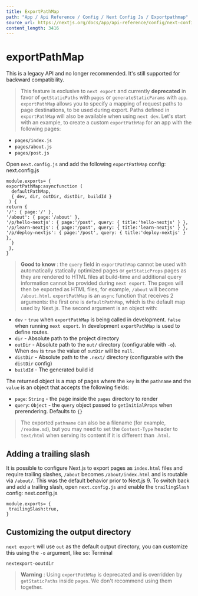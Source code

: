```yaml
---
title: ExportPathMap
path: "App / Api Reference / Config / Next Config Js / Exportpathmap"
source_url: https://nextjs.org/docs/app/api-reference/config/next-config-js/exportPathMap
content_length: 3416
---
```


# exportPathMap
This is a legacy API and no longer recommended. It's still supported for backward compatibility.
> This feature is exclusive to `next export` and currently **deprecated** in favor of `getStaticPaths` with `pages` or `generateStaticParams` with `app`.
`exportPathMap` allows you to specify a mapping of request paths to page destinations, to be used during export. Paths defined in `exportPathMap` will also be available when using `next dev`.
Let's start with an example, to create a custom `exportPathMap` for an app with the following pages:
  * `pages/index.js`
  * `pages/about.js`
  * `pages/post.js`


Open `next.config.js` and add the following `exportPathMap` config:
next.config.js
```
module.exports= {
exportPathMap:asyncfunction (
  defaultPathMap,
  { dev, dir, outDir, distDir, buildId }
 ) {
return {
'/': { page:'/' },
'/about': { page:'/about' },
'/p/hello-nextjs': { page:'/post', query: { title:'hello-nextjs' } },
'/p/learn-nextjs': { page:'/post', query: { title:'learn-nextjs' } },
'/p/deploy-nextjs': { page:'/post', query: { title:'deploy-nextjs' } },
  }
 },
}
```

> **Good to know** : the `query` field in `exportPathMap` cannot be used with automatically statically optimized pages or `getStaticProps` pages as they are rendered to HTML files at build-time and additional query information cannot be provided during `next export`.
The pages will then be exported as HTML files, for example, `/about` will become `/about.html`.
`exportPathMap` is an `async` function that receives 2 arguments: the first one is `defaultPathMap`, which is the default map used by Next.js. The second argument is an object with:
  * `dev` - `true` when `exportPathMap` is being called in development. `false` when running `next export`. In development `exportPathMap` is used to define routes.
  * `dir` - Absolute path to the project directory
  * `outDir` - Absolute path to the `out/` directory (configurable with `-o`). When `dev` is `true` the value of `outDir` will be `null`.
  * `distDir` - Absolute path to the `.next/` directory (configurable with the `distDir` config)
  * `buildId` - The generated build id


The returned object is a map of pages where the `key` is the `pathname` and the `value` is an object that accepts the following fields:
  * `page`: `String` - the page inside the `pages` directory to render
  * `query`: `Object` - the `query` object passed to `getInitialProps` when prerendering. Defaults to `{}`


> The exported `pathname` can also be a filename (for example, `/readme.md`), but you may need to set the `Content-Type` header to `text/html` when serving its content if it is different than `.html`.
## Adding a trailing slash
It is possible to configure Next.js to export pages as `index.html` files and require trailing slashes, `/about` becomes `/about/index.html` and is routable via `/about/`. This was the default behavior prior to Next.js 9.
To switch back and add a trailing slash, open `next.config.js` and enable the `trailingSlash` config:
next.config.js
```
module.exports= {
 trailingSlash:true,
}
```

## Customizing the output directory
`next export` will use `out` as the default output directory, you can customize this using the `-o` argument, like so:
Terminal
```
nextexport-ooutdir
```

> **Warning** : Using `exportPathMap` is deprecated and is overridden by `getStaticPaths` inside `pages`. We don't recommend using them together.
